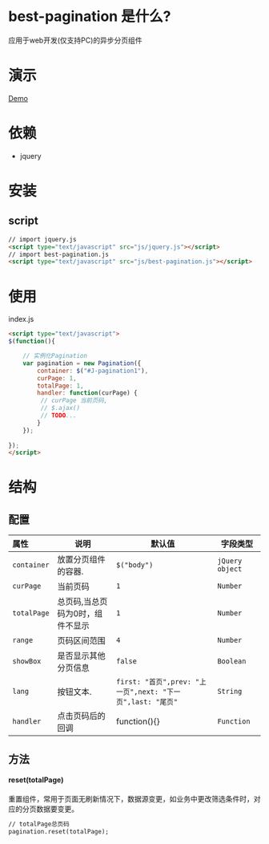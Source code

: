 # best-pagination 是什么?
应用于web开发(仅支持PC)的异步分页组件
# 演示
[Demo](https://chenyangdamon.github.io/best-pagination/dist/)
# 依赖 
- jquery
# 安装
## script
```html
// import jquery.js
<script type="text/javascript" src="js/jquery.js"></script>
// import best-pagination.js
<script type="text/javascript" src="js/best-pagination.js"></script>
```
# 使用
index.js
```html
<script type="text/javascript">
$(function(){

  	// 实例化Pagination
	var pagination = new Pagination({
		container: $("#J-pagination1"),
		curPage: 1,
		totalPage: 1,
		handler: function(curPage) {
		 // curPage 当前页码,
		 // $.ajax()
		 // TODO...
		}
	});
  
});
</script>
```
# 结构
## 配置
|属性|说明|默认值|字段类型|
|:---|---|---|---|
| `container`|放置分页组件的容器.|`$("body")`|`jQuery object`|
| `curPage`|当前页码|`1`|`Number`|
| `totalPage`|总页码,当总页码为0时，组件不显示|`1`|`Number`|
| `range`|页码区间范围|`4`|`Number`|
| `showBox`|是否显示其他分页信息|`false`|`Boolean`|
| `lang`|按钮文本.|`first: "首页",prev: "上一页",next: "下一页",last: "尾页"`|`String`|
| `handler`|点击页码后的回调|function(){}|`Function`|
## 方法
#### reset(totalPage)
重置组件，常用于页面无刷新情况下，数据源变更，如业务中更改筛选条件时，对应的分页数据要变更。
```html
// totalPage总页码
pagination.reset(totalPage);
```